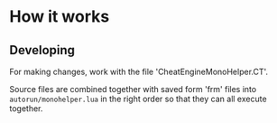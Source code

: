 # How it works

## Developing

For making changes, work with the file 'CheatEngineMonoHelper.CT'.


Source files are combined together with saved form 'frm' files into
`autorun/monohelper.lua` in the right order so that they can all execute
together.